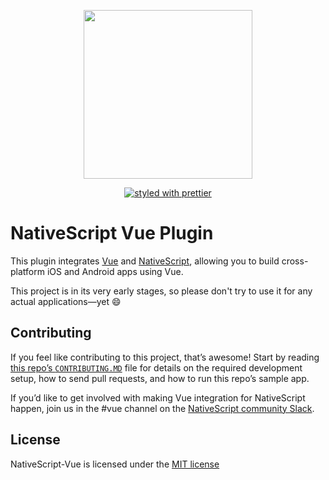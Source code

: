<p align="center">
    <img src="https://art.nativescript-vue.org/NativeScript-Vue.svg" width="270">
</p>

<p align="center">
    <a href="https://github.com/prettier/prettier">
       <img src="https://img.shields.io/badge/styled_with-prettier-ff69b4.svg" alt="styled with prettier">
    </a>
</p>

# NativeScript Vue Plugin

This plugin integrates [Vue](https://vuejs.org/) and [NativeScript](https://www.nativescript.org/), allowing you to build cross-platform iOS and Android apps using Vue.

This project is in its very early stages, so please don't try to use it for any actual applications—yet 😄

## Contributing

 If you feel like contributing to this project, that’s awesome! Start by reading [this repo’s `CONTRIBUTING.MD`](https://github.com/rigor789/nativescript-vue/blob/master/CONTRIBUTING.md) file for details on the required development setup, how to send pull requests, and how to run this repo’s sample app.

If you’d like to get involved with making Vue integration for NativeScript happen, join us in the #vue channel on the [NativeScript community Slack](http://tinyurl.com/nativescriptSlack). 

## License

NativeScript-Vue is licensed under the [MIT license](https://github.com/rigor789/nativescript-vue/blob/master/LICENSE)